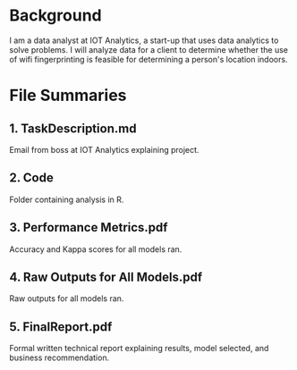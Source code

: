 # Background

I am a data analyst at IOT Analytics, a start-up that uses data analytics to solve problems. I will analyze data for a client to determine whether the use of wifi fingerprinting is feasible for determining a person's location indoors. 

# File Summaries

## 1. TaskDescription.md
Email from boss at IOT Analytics explaining project.

## 2. Code
Folder containing analysis in R. 

## 3. Performance Metrics.pdf
Accuracy and Kappa scores for all models ran. 

## 4. Raw Outputs for All Models.pdf
Raw outputs for all models ran. 

## 5. FinalReport.pdf
Formal written technical report explaining results, model selected, and business recommendation. 
